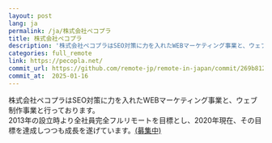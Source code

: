 ```yaml
---
layout: post
lang: ja
permalink: /ja/株式会社ペコプラ
title: 株式会社ペコプラ
description: '株式会社ペコプラはSEO対策に力を入れたWEBマーケティング事業と、ウェブ制作事業と行っております。 2013年の設立時より全社員完全フルリモートを目標とし、2020年現在、その目標を達成しつつも成長を遂げています。(募集中)'
categories: full_remote
link: https://pecopla.net/
commit_url: https://github.com/remote-jp/remote-in-japan/commit/269b8121aa196f71e3b6ae053662484bf0056892
commit_at:  2025-01-16
---
```


<p>株式会社ペコプラはSEO対策に力を入れたWEBマーケティング事業と、ウェブ制作事業と行っております。<br />2013年の設立時より全社員完全フルリモートを目標とし、2020年現在、その目標を達成しつつも成長を遂げています。<a href="https://pecopla.net/recruit">(募集中)</a></p>
